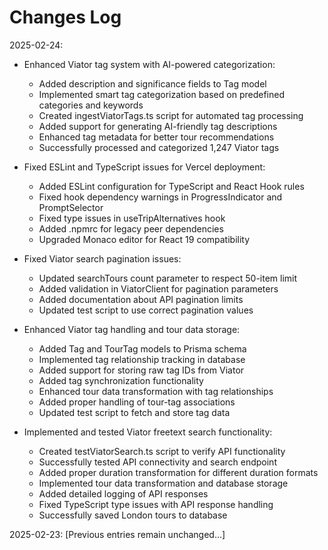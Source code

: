 # Changes Log

2025-02-24:
- Enhanced Viator tag system with AI-powered categorization:
  - Added description and significance fields to Tag model
  - Implemented smart tag categorization based on predefined categories and keywords
  - Created ingestViatorTags.ts script for automated tag processing
  - Added support for generating AI-friendly tag descriptions
  - Enhanced tag metadata for better tour recommendations
  - Successfully processed and categorized 1,247 Viator tags

- Fixed ESLint and TypeScript issues for Vercel deployment:
  - Added ESLint configuration for TypeScript and React Hook rules
  - Fixed hook dependency warnings in ProgressIndicator and PromptSelector
  - Fixed type issues in useTripAlternatives hook
  - Added .npmrc for legacy peer dependencies
  - Upgraded Monaco editor for React 19 compatibility

- Fixed Viator search pagination issues:
  - Updated searchTours count parameter to respect 50-item limit
  - Added validation in ViatorClient for pagination parameters
  - Added documentation about API pagination limits
  - Updated test script to use correct pagination values

- Enhanced Viator tag handling and tour data storage:
  - Added Tag and TourTag models to Prisma schema
  - Implemented tag relationship tracking in database
  - Added support for storing raw tag IDs from Viator
  - Added tag synchronization functionality
  - Enhanced tour data transformation with tag relationships
  - Added proper handling of tour-tag associations
  - Updated test script to fetch and store tag data

- Implemented and tested Viator freetext search functionality:
  - Created testViatorSearch.ts script to verify API functionality
  - Successfully tested API connectivity and search endpoint
  - Added proper duration transformation for different duration formats
  - Implemented tour data transformation and database storage
  - Added detailed logging of API responses
  - Fixed TypeScript type issues with API response handling
  - Successfully saved London tours to database

2025-02-23:
[Previous entries remain unchanged...]
